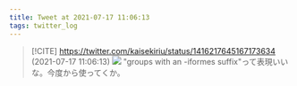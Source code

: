 ```yaml
---
title: Tweet at 2021-07-17 11:06:13
tags: twitter_log
---
```


> [!CITE] https://twitter.com/kaisekiriu/status/1416217645167173634 (2021-07-17 11:06:13)
> ![](https://twitter.com/kaisekiriu/status/1416217645167173634)
> "groups with an -iformes suffix"って表現いいな。今度から使ってくか。
